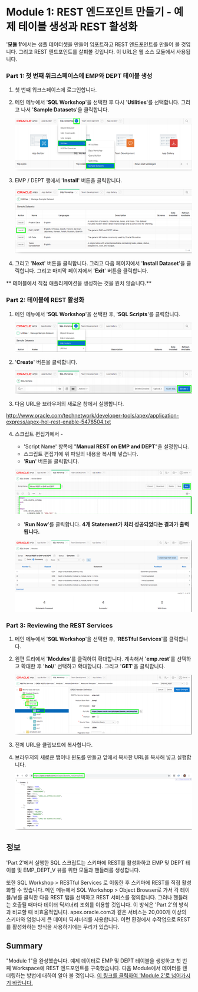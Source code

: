 # Module 1: REST 엔드포인트 만들기 - 예제 테이블 생성과 REST 활성화

'**모듈 1**'에서는 샘플 데이터셋을 만들어  임포트하고 REST 엔드포인트를 만들어 볼 것입니다. 그리고 REST 엔드포인트를 살펴볼 것입니다. 이 URL은 웹 소스 모듈에서 사용됩니다.

### **Part 1**: 첫 번째 워크스페이스에 EMP와 DEPT 테이블 생성

1. 첫 번째 워크스페이스에 로그인합니다.

2. 메인 메뉴에서 '**SQL Workshop**'을 선택한  후 다시 '**Utilities**'를 선택합니다. 그리고 나서 '**Sample Datasets**'을 클릭합니다.

    ![](images/1/sample-datasets.png)

3. EMP / DEPT 행에서 '**Install**' 버튼을 클릭합니다. 

    ![](images/1/install-emp-dept.png)

4. 그리고 '**Next**' 버튼을 클릭합니다. 그리고 다음 페이지에서 '**Install Dataset**'을 클릭합니다. 그리고 마지막 페이지에서 '**Exit**' 버튼을 클릭합니다.  

** 테이블에서 직접 애플리케이션을 생성하는 것을 원치 않습니다.** 

### **Part 2**: 테이블에 REST 활성화

1. 메인 메뉴에서 '**SQL Workshop**'을 선택한 후, '**SQL Scripts**'를 클릭합니다.

    ![](images/1/select-sql-script.png)

2. '**Create**' 버튼을 클릭합니다. 

    ![](images/1/click-create.png)

3. 다음 URL을 브라우저의 새로운 창에서 실행합니다. 

http://www.oracle.com/technetwork/developer-tools/apex/application-express/apex-hol-rest-enable-5478504.txt

4. 스크립트 편집기에서 - 
    - 'Script Name' 항목에 "**Manual REST on EMP and DEPT**"을 설정합니다.
    - 스크립트 편집기에 위 파일의 내용을 복사해 넣습니다. 
    - '**Run**' 버튼을 클릭합니다.

    ![](images/1/script-name.png)

    - '**Run Now**'를 클릭합니다.
    **4개 Statement가 처리 성공되었다는 결과가 출력됩니다.**

    ![](images/1/scripts-created.png)

### **Part 3**: Reviewing the REST Services

1. 메인 메뉴에서 '**SQL Workshop**'을 선택한 후, '**RESTful Services**'를 클릭합니다.

2. 왼편 트리에서 '**Modules**'를 클릭하여 확대합니다. 계속해서 '**emp.rest**'를 선택하고 확대한 후 '**hol/**' 선택하고 확대합니다. 그리고 '**GET**'을 클릭합니다.

    ![](images/1/copy-url.png)

3. 전체 URL을 클립보드에 복사합니다.

4. 브라우저의 새로운 탭이나 윈도를 만들고 앞에서 복사한 URL을 복사해 넣고 실행합니다. 

    ![](images/1/open-url.png)

## 정보

'Part 2'에서 실행한 SQL 스크립트는 스키마에 REST를 활성화하고 EMP 및 DEPT 테이블 및 EMP_DEPT_V 뷰를 위한 모듈과 핸들러를  생성합니다.

또한 SQL Workshop > RESTful Services 로 이동한 후 스키마에 REST를 직접 활성화할 수 있습니다. 메인 메뉴에서 SQL Workshop > Object Browser로 가서 각 테이블/뷰를 클릭한 다음 REST 탭을 선택하고 REST 서비스를 정의합니다. 그러나 핸들러는 호출될 때마다 데이터 딕셔너리 조회를 이용할 것입니다. 이 방식은 'Part 2'의 방식과 비교할 때 비효율적입니다. apex.oracle.com과 같은 서비스는 20,000개 이상의 스키마와 엄청나게 큰 데이터 딕셔너리를 사용합니다. 이런 환경에서 수작업으로 REST를 활성화하는 방식을 사용하기에는 무리가 있습니다. 

## Summary

"Module 1"을 완성했습니다. 예제 데이터로 EMP 및 DEPT 테이블을 생성하고 첫 번째 Workspace에 REST 엔드포인트를  구축했습니다. 다음 Module에서 데이터를 렌더링하는 방법에 대하여  알아 볼 것입니다. [이 링크를 클릭하여 'Module 2'로 넘어가시기 바랍니다.](2-building-your-app-which-will-be-based-on-the-rest-endpoints-creating-the-app.md)